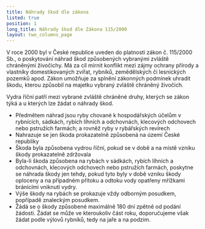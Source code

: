 ```yaml
---
title: Náhrady škod dle zákona
listed: true
position: 1
long_title: Náhrady škod dle Zákona 115/2000
layout: two_columns_page
---
```

V roce 2000 byl v České republice uveden do platnosti zákon č. 115/2000
Sb., o poskytování náhrad škod způsobených vybranými zvláště chráněnými
živočichy. Má za cíl mírnit konflikt mezi zájmy ochrany přírody a
vlastníky domestikovaných zvířat, rybníků, zemědělských či lesnických
pozemků apod. Zákon umožňuje za splnění zákonných podmínek uhradit
škodu, kterou způsobil na majetku vybraný zvláště chráněný živočich.

Vydra říční patří mezi vybrané zvláště chráněné druhy, kterých se zákon
týká a u kterých lze žádat o náhrady škod.



* Předmětem náhrad jsou ryby chované k hospodářských účelům v rybnících,
  sádkách, rybích líhních a odchovnách, klecových odchovech nebo
  pstružích farmách; a rovněž ryby v rybářských revírech
* Nahrazuje se jen škoda prokazatelně způsobená na území České republiky
* Škoda byla způsobena vydrou říční, pokud se v době a na místě vzniku
  škody prokazatelně zdržovala
* Byla-li škoda způsobena na rybách v sádkách, rybích líhních a
  odchovnách, klecových odchovech nebo pstružích farmách, poskytne se
  náhrada škody jen tehdy, pokud tyto byly v době vzniku škody oploceny
  a na případném přítoku a odtoku vody opatřeny mřížkami bránícími
  vniknutí vydry.
* Výše škody na rybách se prokazuje vždy odborným posudkem, popřípadě
  znaleckým posudkem.
* Žádá se o škody způsobené maximálně 180 dní zpětně od podání žádosti.
  Žádat se může ve kteroukoliv část roku, doporučujeme však žádat podle
  výlovů rybníků, tedy na jaře a na podzim.
